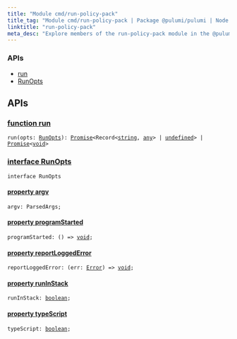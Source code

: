 ```yaml
---
title: "Module cmd/run-policy-pack"
title_tag: "Module cmd/run-policy-pack | Package @pulumi/pulumi | Node.js SDK"
linktitle: "run-policy-pack"
meta_desc: "Explore members of the run-policy-pack module in the @pulumi/pulumi package."
---
```


<!-- WARNING: this page was generated by a tool. Do not edit it by hand. -->
<!-- To change it, please see https://github.com/pulumi/docs/tree/master/tools/tscdocgen. -->






<h3>APIs</h3>
<ul class="api">
    <li><a href="#run"><span class="symbol api"></span>run</a></li>
    <li><a href="#RunOpts"><span class="symbol api"></span>RunOpts</a></li>
</ul>




<h2 id="apis">APIs</h2>
<h3 class="pdoc-module-header" id="run" data-link-title="run">
    <a href="https://github.com/pulumi/pulumi/blob/e09cbc708e9e3b489ee0ed120ef0ecf96cc4d90a/sdk/nodejs/cmd/run-policy-pack/run.ts#L151">
        function <strong>run</strong>
    </a>
</h3>


<pre class="highlight"><code><span class='kd'></span>run(opts: <a href='#RunOpts'>RunOpts</a>): <a href='https://developer.mozilla.org/en-US/docs/Web/JavaScript/Reference/Global_Objects/Promise'>Promise</a>&lt;Record&lt;<span class='kd'><a href='https://developer.mozilla.org/en-US/docs/Web/JavaScript/Reference/Global_Objects/String'>string</a></span>, <span class='kd'><a href='https://www.typescriptlang.org/docs/handbook/basic-types.html#any'>any</a></span>&gt; | <span class='kd'><a href='https://developer.mozilla.org/en-US/docs/Web/JavaScript/Reference/Global_Objects/undefined'>undefined</a></span>&gt; | <a href='https://developer.mozilla.org/en-US/docs/Web/JavaScript/Reference/Global_Objects/Promise'>Promise</a>&lt;<span class='kd'><a href='https://www.typescriptlang.org/docs/handbook/basic-types.html#void'>void</a></span>&gt;</code></pre>

<h3 class="pdoc-module-header" id="RunOpts" data-link-title="RunOpts">
    <a href="https://github.com/pulumi/pulumi/blob/e09cbc708e9e3b489ee0ed120ef0ecf96cc4d90a/sdk/nodejs/cmd/run-policy-pack/run.ts#L141">
        interface <strong>RunOpts</strong>
    </a>
</h3>

<pre class="highlight"><code><span class='kr'>interface</span> <span class='nx'>RunOpts</span></code></pre>
<h4 class="pdoc-member-header" id="RunOpts-argv">
<a class="pdoc-child-name" href="https://github.com/pulumi/pulumi/blob/e09cbc708e9e3b489ee0ed120ef0ecf96cc4d90a/sdk/nodejs/cmd/run-policy-pack/run.ts#L144">property <b>argv</b></a>
</h4>

<pre class="highlight"><code><span class='kd'></span>argv: ParsedArgs;</code></pre>
<h4 class="pdoc-member-header" id="RunOpts-programStarted">
<a class="pdoc-child-name" href="https://github.com/pulumi/pulumi/blob/e09cbc708e9e3b489ee0ed120ef0ecf96cc4d90a/sdk/nodejs/cmd/run-policy-pack/run.ts#L145">property <b>programStarted</b></a>
</h4>

<pre class="highlight"><code><span class='kd'></span>programStarted: () => <span class='kd'><a href='https://www.typescriptlang.org/docs/handbook/basic-types.html#void'>void</a></span>;</code></pre>
<h4 class="pdoc-member-header" id="RunOpts-reportLoggedError">
<a class="pdoc-child-name" href="https://github.com/pulumi/pulumi/blob/e09cbc708e9e3b489ee0ed120ef0ecf96cc4d90a/sdk/nodejs/cmd/run-policy-pack/run.ts#L146">property <b>reportLoggedError</b></a>
</h4>

<pre class="highlight"><code><span class='kd'></span>reportLoggedError: (err: <a href='https://developer.mozilla.org/en-US/docs/Web/JavaScript/Reference/Global_Objects/Error'>Error</a>) => <span class='kd'><a href='https://www.typescriptlang.org/docs/handbook/basic-types.html#void'>void</a></span>;</code></pre>
<h4 class="pdoc-member-header" id="RunOpts-runInStack">
<a class="pdoc-child-name" href="https://github.com/pulumi/pulumi/blob/e09cbc708e9e3b489ee0ed120ef0ecf96cc4d90a/sdk/nodejs/cmd/run-policy-pack/run.ts#L147">property <b>runInStack</b></a>
</h4>

<pre class="highlight"><code><span class='kd'></span>runInStack: <span class='kd'><a href='https://developer.mozilla.org/en-US/docs/Web/JavaScript/Reference/Global_Objects/Boolean'>boolean</a></span>;</code></pre>
<h4 class="pdoc-member-header" id="RunOpts-typeScript">
<a class="pdoc-child-name" href="https://github.com/pulumi/pulumi/blob/e09cbc708e9e3b489ee0ed120ef0ecf96cc4d90a/sdk/nodejs/cmd/run-policy-pack/run.ts#L148">property <b>typeScript</b></a>
</h4>

<pre class="highlight"><code><span class='kd'></span>typeScript: <span class='kd'><a href='https://developer.mozilla.org/en-US/docs/Web/JavaScript/Reference/Global_Objects/Boolean'>boolean</a></span>;</code></pre>
